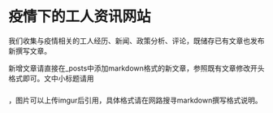 # 疫情下的工人资讯网站

我们收集与疫情相关的工人经历、新闻、政策分析、评论，既储存已有文章也发布新撰写文章。

新增文章请直接在_posts中添加markdown格式的新文章，参照既有文章修改开头格式即可。文中小标题请用<h3></h3>，图片可以上传imgur后引用，具体格式请在网路搜寻markdown撰写格式说明。
